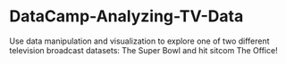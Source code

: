 # DataCamp-Analyzing-TV-Data
Use data manipulation and visualization to explore one of two different television broadcast datasets: The Super Bowl and hit sitcom The Office!
